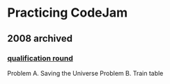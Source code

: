 # Practicing CodeJam
## 2008 archived
### [qualification round](https://code.google.com/codejam/contest/32013/dashboard)
Problem A. Saving the Universe
Problem B. Train table

